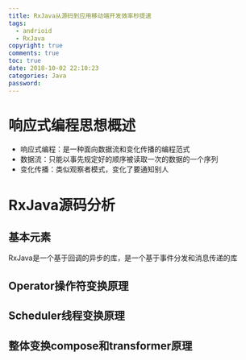 ```yaml
---
title: RxJava从源码到应用移动端开发效率秒提速
tags: 
  - andrioid 
  - RxJava
copyright: true
comments: true
toc: true
date: 2018-10-02 22:10:23
categories: Java
password:
---
```


# 响应式编程思想概述
* 响应式编程：是一种面向数据流和变化传播的编程范式
* 数据流：只能以事先规定好的顺序被读取一次的数据的一个序列
* 变化传播：类似观察者模式，变化了要通知别人

# RxJava源码分析
## 基本元素
RxJava是一个基于回调的异步的库，是一个基于事件分发和消息传递的库

## Operator操作符变换原理

## Scheduler线程变换原理

## 整体变换compose和transformer原理





